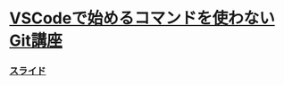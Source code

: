 # [VSCodeで始めるコマンドを使わないGit講座](https://atnd.org/events/99026)
### [スライド](https://kiito.me/lecture_git_vscode)